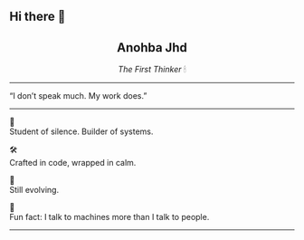 ## Hi there 👋
<h2 align="center">Anohba Jhd</h2>
<p align="center"><i>The First Thinker</i> 🕯</p>

---

 “I don’t speak much. My work does.”

---

🧠  
Student of silence. Builder of systems.

🛠️  
Crafted in code, wrapped in calm.

🌱  
Still evolving.

🎲  
Fun fact: I talk to machines more than I talk to people.

---
